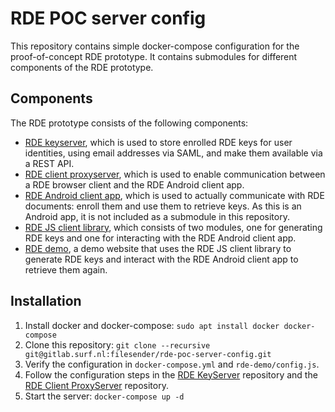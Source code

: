 # RDE POC server config
This repository contains simple docker-compose configuration for the proof-of-concept RDE prototype.
It contains submodules for different components of the RDE prototype.

## Components
The RDE prototype consists of the following components:
- [RDE keyserver](https://gitlab.surf.nl/filesender/rde-keyserver), which is used to store enrolled RDE keys for user identities, using email addresses via SAML, and make them available via a REST API.
- [RDE client proxyserver](https://gitlab.surf.nl/filesender/rde-client-proxyserver), which is used to enable communication between a RDE browser client and the RDE Android client app.
- [RDE Android client app](https://gitlab.surf.nl/filesender/rde-client-android), which is used to actually communicate with RDE documents: enroll them and use them to retrieve keys. As this is an Android app, it is not included as a submodule in this repository.
- [RDE JS client library](https://gitlab.surf.nl/filesender/rde-js-client), which consists of two modules, one for generating RDE keys and one for interacting with the RDE Android client app.
- [RDE demo](https://gitlab.surf.nl/filesender/rde-poc-server-config/-/tree/main/rde-demo), a demo website that uses the RDE JS client library to generate RDE keys and interact with the RDE Android client app to retrieve them again.

## Installation
1. Install docker and docker-compose: `sudo apt install docker docker-compose`
2. Clone this repository: `git clone --recursive git@gitlab.surf.nl:filesender/rde-poc-server-config.git`
3. Verify the configuration in `docker-compose.yml` and `rde-demo/config.js`.
4. Follow the configuration steps in the [RDE KeyServer](https://gitlab.surf.nl/filesender/rde-keyserver) repository and the [RDE Client ProxyServer](https://gitlab.surf.nl/filesender/rde-client-proxyserver) repository. 
5. Start the server: `docker-compose up -d`
